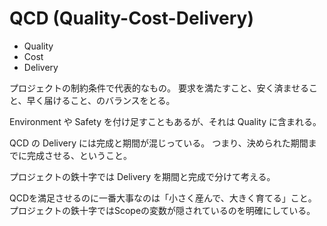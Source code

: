 # QCD (Quality-Cost-Delivery)

-   Quality
-   Cost
-   Delivery

プロジェクトの制約条件で代表的なもの。
要求を満たすこと、安く済ませること、早く届けること、のバランスをとる。

Environment や Safety を付け足すこともあるが、それは Quality に含まれる。

QCD の Delivery には完成と期間が混じっている。
つまり、決められた期間までに完成させる、ということ。

プロジェクトの鉄十字では Delivery を期間と完成で分けて考える。

QCDを満足させるのに一番大事なのは「小さく産んで、大きく育てる」こと。
プロジェクトの鉄十字ではScopeの変数が隠されているのを明確にしている。
